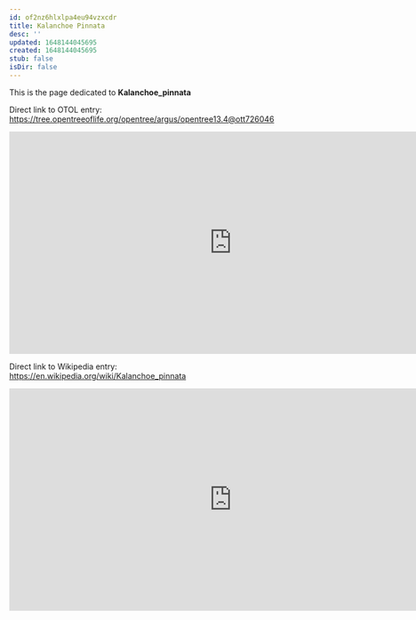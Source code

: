 ```yaml
---
id: of2nz6hlxlpa4eu94vzxcdr
title: Kalanchoe Pinnata
desc: ''
updated: 1648144045695
created: 1648144045695
stub: false
isDir: false
---
```

This is the page dedicated to **Kalanchoe_pinnata**


Direct link to OTOL entry: https://tree.opentreeoflife.org/opentree/argus/opentree13.4@ott726046



<html>
    <body>
    <iframe src="https://tree.opentreeoflife.org/opentree/argus/opentree13.4@ott726046"
    width="800" height="400" frameborder="0" allowfullscreen> </iframe>
    </body>
</html>
    


Direct link to Wikipedia entry: https://en.wikipedia.org/wiki/Kalanchoe_pinnata



<html>
    <body>
    <iframe src="https://en.wikipedia.org/wiki/Kalanchoe_pinnata"
    width="800" height="400" frameborder="0" allowfullscreen> </iframe>
    </body>
</html>
    
